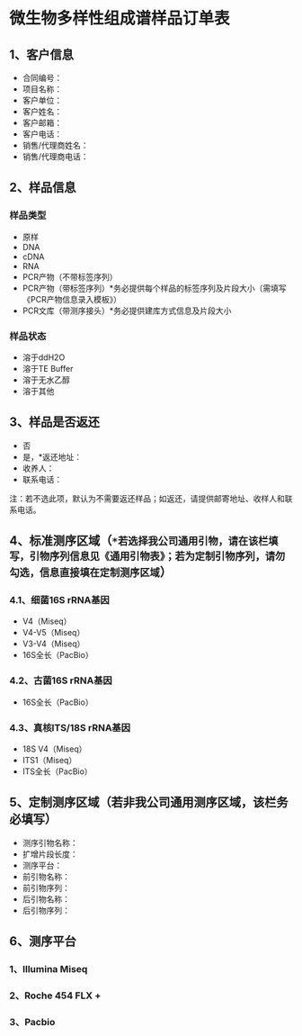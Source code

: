 # 微生物多样性组成谱样品订单表
## 1、客户信息
- 合同编号：
- 项目名称：
- 客户单位：
- 客户姓名：
- 客户邮箱：
- 客户电话：
- 销售/代理商姓名：
- 销售/代理商电话：
## 2、样品信息
### 样品类型
- 原样
- DNA
- cDNA
- RNA
- PCR产物（不带标签序列）
- PCR产物（带标签序列）*务必提供每个样品的标签序列及片段大小（需填写《PCR产物信息录入模板》）
- PCR文库（带测序接头）*务必提供建库方式信息及片段大小
### 样品状态
- 溶于ddH2O
- 溶于TE Buffer
- 溶于无水乙醇
- 溶于其他
## 3、样品是否返还
- 否
- 是，*返还地址：
- 收养人：
- 联系电话：

注：若不选此项，默认为不需要返还样品；如返还，请提供邮寄地址、收样人和联系电话。
## 4、标准测序区域（```*若选择我公司通用引物，请在该栏填写，引物序列信息见《通用引物表》；若为定制引物序列，请勿勾选，信息直接填在定制测序区域```）
### 4.1、细菌16S rRNA基因
- V4（Miseq）
- V4-V5（Miseq）
- V3-V4（Miseq）
- 16S全长（PacBio）
### 4.2、古菌16S rRNA基因
- 16S全长（PacBio）
### 4.3、真核ITS/18S rRNA基因
- 18S V4（Miseq）
- ITS1（Miseq）
- ITS全长（PacBio）
## 5、定制测序区域（若非我公司通用测序区域，该栏务必填写）
- 测序引物名称：
- 扩增片段长度：
- 测序平台：
- 前引物名称：
- 前引物序列：
- 后引物名称：
- 后引物序列：

## 6、测序平台
### 1、Illumina Miseq
### 2、Roche 454 FLX +
### 3、Pacbio


